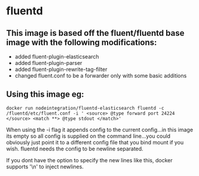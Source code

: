# fluentd
## This image is based off the fluent/fluentd base image with the following modifications:

* added fluent-plugin-elasticsearch
* added fluent-plugin-parser
* added fluent-plugin-rewrite-tag-filter
* changed fluent.conf to be a forwarder only with some basic additions

## Using this image eg:

`docker run nodeintegration/fluentd-elasticsearch fluentd -c /fluentd/etc/fluent.conf -i '
<source>
@type forward
port 24224
</source>
<match **>
@type stdout
</match>'`

When using the -i flag it appends config to the current config...in this image its empty so all config is supplied on the command line...you could obviously just point it to a different config file that you bind mount if you wish.
fluentd needs the config to be newline separated.

If you dont have the option to specify the new lines like this, docker supports '\n' to inject newlines.

